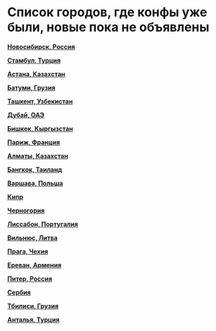 # Список городов, где конфы уже были, новые пока не объявлены

**[Новосибирск, Россия](https://t.me/NskDevMeetup)**

**[Стамбул, Турция](https://t.me/peredelanoconf_istanbul)**

**[Астана, Казахстан](https://t.me/peredelano_Astana)**

**[Батуми, Грузия](https://t.me/peredelano_batumi)**

**[Ташкент, Узбекистан](https://t.me/peredelanoconftashkent)**

**[Дубай, ОАЭ](https://t.me/peredelanoconf_dubai)**

**[Бишкек, Кыргызстан](/./upcoming-events/bishkek.md)**

**[Париж, Франция](/./upcoming-events/France.md)**

**[Алматы, Казахстан](/./upcoming-events/almaty.md)**

**[Бангкок, Таиланд](/./upcoming-events/bangkok.md)**

**[Варшава, Польша](/./upcoming-events/warsaw.md)**

**[Кипр](/./upcoming-events/cyprus.md)**

**[Черногория](/./upcoming-events/montenegro.md)**

**[Лиссабон, Португалия](/./upcoming-events/Portugal.md)**

**[Вильнюс, Литва](/./upcoming-events/vilnius.md)**

**[Прага, Чехия](/./upcoming-events/czechia.md)**

**[Ереван, Армения](/./upcoming-events/Yerevan.md)**

**[Питер, Россия](/./reworked-upcoming-events/saint-petersburg.md)**

**[Сербия](/./upcoming-events/serbia.md)**

**[Тбилиси, Грузия](/./upcoming-events/tbilisi.md)**

**[Анталья, Турция](/./upcoming-events/tbilisi.md)**

